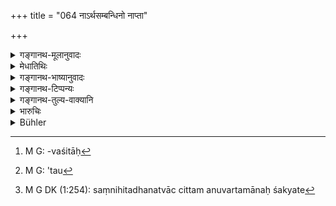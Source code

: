 +++
title = "064 नाऽर्थसम्बन्धिनो नाप्ता"

+++

<details><summary>गङ्गानथ-मूलानुवादः</summary>

Neither interested persons, nor relations, nor helpers, nor enemies, nor persons of proved corruption, nor those afflicted with disease, nor the corrupted should be made witnesses.—(64)
</details>

<details><summary>मेधातिथिः</summary>

तानीमानि संभाव्यमानमिथ्याभिधानकरणत्वेन पठ्यन्ते । तत्र **अर्थसंबन्धिन** उत्तमर्णाधमर्णाद्याः । उत्तमर्णा ह्य् अधमर्णवचनेन पराजीयमानास् तदानीम् एव रोषावेशवशितः[^२५३] स्तम्भयन्ति धनं प्रयादतुम् अधमर्णम् । अतो ऽसौ[^२५४] संनिहितधनिकचित्तम् अनुवर्तमानः तदनुगुणं वक्तुं शक्नोति[^२५५] । तस्माद् असौ न साक्षी । उत्तमर्णो ऽपि निर्धने ऽधमर्णे व्यवहारजयाच् च धनप्राप्तौ मह्यम् अयं प्रतिदास्यतीत्य् अनया बुद्ध्या कदाचित् तत्पक्षानुगुणं वक्तीति सो ऽप्य् असाक्षी ।


[^२५५]:
     M G DK (1:254): saṃnihitadhanatvāc cittam anuvartamānaḥ śakyate


[^२५४]:
     M G: 'tau


[^२५३]:
     M G: -vaśitāḥ

अथ वार्थः प्रयोजनं यस्य साक्षिणो विवादिभ्यां किंचित् प्रयोजनं साध्यम्, तेन वा तयोः, स उपकारगन्धान् न साक्षी । यो वा व्यवहारगतेनार्थेन समानफलः । इत्य् एवंप्रकार्**आर्थसंबन्धिनः** ।   

**आप्ता** मित्रबान्धवतया[^२५६] कार्याभ्यन्तराः पितृव्यमातुलादयः । **सहायाः** प्रतिभूप्रभृतयो । **वैरिणः** प्रसिद्धाः । **दृष्टदोषा** अन्यत्र कृतकौटसाक्ष्याः । अन्यद् वा प्रतिषिद्धम् आचरितवन्तः । **व्याध्यार्ता** रोगपीडिताः । न पुनर् ईषद्रोगिण इत्य् आर्तग्रहणम् । पीडितस्य हि क्रोधविस्मृत्यादयो मिथ्यावचने संभाव्यन्ते । **दूषिताः** पातकिनो ऽभ्यस्तोपपातकाश् च । **दृष्टदोष**ग्रहणं तु तेषाम् एव कृतनिग्रहाणां परिग्रहार्थम् । ते हि राजभिर् धृतदण्डग्राहितविनयत्वान्[^२५७] न संप्रति दूषीता भवन्ति ॥ ८.६४ ॥
</details>

<details><summary>गङ्गानथ-भाष्यानुवादः</summary>

The following persons are named, as showing those persons in whose case causes for telling lies are likely to be present.

Among these are (1) ‘*interested persons*’ —*i.e*., persons standing related to each other in the relation of the creditor, the debtor and so forth. If a person loses a ease through the deposition of one who happens to be his debtor, he is likely to become enraged at that very time and to press the debtor for immediate repayment of the debt; in view of this the debtor is likely to be swayed by a desire to keep the creditor pleased; and as such he cannot he a witness. Similarly, in a suit filed by the debtor against some one, his creditor would be swayed by the consideration that if the penniless suitor won his case, he would he able to repay his own dues; and as such he would he likely to depose falsely in his favour; for this reason he also cannot be a true witness.

Or, ‘*interest*’ mean *purpose, object*; thus persons who have some end in view,—who stand to gain from either party,—or from whom either party is likely to gain something—are called ‘*interested*’—their interest in the case being similar to that of the parties themselves.

‘*Relations*’—friends and relations knowing the insand outs of the case,—*e.g*., paternal and maternal uncles, etc.

‘*Helpers*’—those who have stood security and others similarly situated.

‘*Enemies*’—what these are is well known.

‘*Persons of proved corruption*,’—those who have home false evidence in other cases, or who have committed other forbidden acts.

‘*Afflicted with disease*,’—*i.e*., those affected by serious,—not paltry-ailments; this is what is implied by the term ‘*afflicted*.’ Those labouring under such afflictions are likely to lose temper, to forget things and to perjure themselves.

‘*Corrupted*,’— those who have committed a mortal sin, or have repeatedly committed minor sins. the term ‘*of proved corruption*’ is meant to refer to those who hare been convicted of, and punished for, a serious crime. Such persons are no longer regarded as ‘*corrupted*,’ because they have been brought under discipline by having paid to t he king the penalty for their sin.—(64)
</details>

<details><summary>गङ्गानथ-टिप्पन्यः</summary>

‘*Arthasambandhinaḥ*’—‘Persons having money-dealings with either of the
two parties’ (Medhātithi, Govindarāja, Kullūka and
Rāghavānanda);—‘having an interest in the suit’ (Nārāyaṇa and
Medhātithi, alternatively); ‘who have received benefits from the
parties’ (Nandana).

‘*Sahāyāḥ*’—‘Sureties and the like’ (Medhātithi);—‘Servants’ (Kullūka
and Nārāyaṇa).

This verse is quoted in *Parāśaramādhava* (Vyavahāra, p. 66);—in
*Vyavahāra-Bālambhaṭṭī*, (p. 281);—in *Nṛsiṃhaprasāda* (Vyavahāra, p.
10a);—in *Kṛtyakalpataru* (29b);—and in *Vīramitrodaya* (Vyavahāra,
49a), which says that these texts set forth those qualities, which make
a man unreliable as a witness, and it reproduces Medhātithi’s
explanations of the words.
</details>

<details><summary>गङ्गानथ-तुल्य-वाक्यानि</summary>

**(verses 8.64-67)  
**

*Gautama* (13.2).—(See under 63.)

*Āpastamba* (2.29.7).—(See under 63.)

*Vaśiṣṭha* (16.28).—(See under 63.)

*Viṣṇu* (8.2-4).—‘The King cannot be made a witness; nor an ascetic, nor
a learned Brāhmaṇa, nor a gamester, nor a thief, nor a person who is not
his own master, nor a woman, nor a child, nor a perpetrator of violence,
nor one overaged, nor one intoxicated or insane, nor a man of
ill-repute, nor an outcast, nor one tormented by hunger or thirst, nor
one oppressed by a sudden calamity, nor one wholly absorbed in evil
passions;—nor an enemy or a friend, nor one interested in the
subject-matter, nor one who does forbidden acts; nor one formerly
perjured; nor an attendant; nor one who, without being appointed, comes
and offers his evidence.’

*Yājñavalkya* (2.70-71).—‘The following are not to be made
witnesses:—Woman, child, aged person, gamester, one intoxicated or
insane, one accused of a heinous crime, actor, heretic, forger, one with
defective organs, outcast, a near relative, or one related in business,
friend, enemy, thief, one addicted to violence, those beset with
perceptible faults, one despised (by good men).’

*Baudhāyana* (1.19.13).—(See under 62.)

*Nārada* (1.157-162).—‘Incompetent witnesses have been declared by the
learned to be of five sorts: (1) Actually declared by law to be
incompetent, (2) incompetent on account of depravity, (3) incompetent by
reason of contradiction, (4) one of uncalled for deposition, (5) one of
intervening decease. (1) Learned Brāhmaṇas, devotees, aged persons and
ascetics are those who have been declared by law to be incompetent,
without any reason being given for it;—(2) thieves, robbers, dangerous
characters, gamblers and assassins are incompetent by reason of their
depravity, there is no truth to be found in them;—(3) if the statements
of witnesses called by the King do not agree, they are rendered
incompetent by reason of contradiction,—(4) he who, without being
appointed to be a witness, comes of his own accord to make a deposition,
is called a *spy* in the law-books and he is unworthy to bear
testimony;—(5) where can any person bear testimony, if the claimant is
no longer in existence, whose claim should have been heard? Such a
person is rendered incompetent by reason of intervening decease.’

*Nārada* (1.177-192).—‘Those must not be examined as witnesses who are
interested in the suit; nor friends or associates or enemies or
notorious offenders or persons stained with a heavy sin;—nor a slave or
an impostor, or one not admitted to Śrāddhas; nor a child, nor an
oil-presser, nor one intoxicated, nor a mad man, nor a careless man, nor
one distressed, nor a gamester, nor one who sacrifices for the whole
village;—nor one engaged in a long journey, nor a merchant who travels
to transmarine countries, nor a religious ascetic, nor one sick or
deformed; nor a simple man, nor a learned Brāhmaṇa, nor one who neglects
religious practices, nor a eunuch nor an actor;—nor an atheist, nor an
apostate, nor one who has forsaken his wife or his fire, nor one who
makes illicit offerings, nor an associate who eats out of the same dish
as oneself, nor an adversary, nor a spy, nor a relation, nor one related
by the same womb;—nor one who has proved an evil-doer, nor a public
dancer, nor one who lives by poison, nor a snake-catcher, nor a
poisoner, nor an incendiary, nor one who has committed a minor
offence;—nor one oppressed by fatigue, nor a ferocious man, nor one who
has relinquished worldly appetites, nor one penniless, nor a member of
the lowest castes, nor one leading a bad life, nor one still a student,
nor an oilman nor a dealer in roots;—nor one obsessed by a demon, nor an
enemy of the King, nor a weather-prophet, nor an astrologer, nor a
malicious person, nor one self-sold, nor one of deficient limbs, nor one
living by prostitution;—nor one with bad nails or black teeth, nor one
who betrays his friend, nor a rogue, nor a dealer in spirituous liquor,
nor a juggler, nor an avaricious or cruel man, nor an enemy of the
company of traders or of an association;—nor one who takes animal-life,
nor a leather-manufacturer, or a cripple, or an outcast, or a forger, or
a quack, or an apostate, or a robber, or one of the King’s
attendants;—nor a Brāhmaṇa who sells human beings, cattle meat, bones,
honey, milk, water or butter; nor a member of a twice-born caste who is
addicted to usury;—nor one who neglects his duties, nor a judge, nor a
bard, nor one who serves low people, nor one who quarrels with his
father, nor one who causes dissension. These are the incompetent
witnesses. When a heinous crime, or a robbery or adultery or defamation
has been committed, the King should not inquire too strictly into the
character of the witnesses. A child also cannot be made a witness; nor a
woman, nor one man alone, nor a cheat, nor a relation, nor an enemy. By
the consent of both parties even one man alone may become a witness in a
suit.’

*Bṛhaspati* (7.29-30).—‘The mother’s father, the father’s brother, the
wife’s brother, maternal uncle, brother, friend and son-in-law are
inadmissible as witnesses in all disputes. Persons addicted to adultery
or to drinking, gamblers, calumniators, insane, suitering, violent
persons and unbelievers cannot act as witnesses.’
</details>

<details><summary>भारुचिः</summary>

> **नार्थसंबन्धिनो नाप्ता न सहाया न वैरिणः ।**  
> **न दृष्टदोषाः कर्तव्याह्**

अन्यस्मिन् व्यवहारे कूटसाक्षित्वेन

> **न व्याध्यार्ता न दूषिताः  ॥ ८.६४ ॥**

ते हि स्मृतिप्रमाणाद् उभयत्र न स्युः । निमित्तेन च प्रतिषेधाद् अनार्तो व्याधितो ऽपि स्यात् । पातकोपपातकाभिशंसा दूषितो ऽपि न स्यात् ॥ ८.६४ ॥
</details>

<details><summary>Bühler</summary>

064	Those must not be made (witnesses) who have an interest in the suit, nor familiar (friends), companions, and enemies (of the parties), nor (men) formerly convicted (of perjury), nor (persons) suffering under (severe) illness, nor (those) tainted (by mortal sin).
</details>
